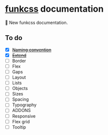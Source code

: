# [funkcss](https://github.com/filipelinhares/funkcss) documentation
:page_facing_up: New funkcss documentation.

## To do
- [x] [~~Naming convention~~](naming-convention.md)
- [x] [~~Extend~~](extend.md)
- [ ] Border
- [ ] Flex
- [ ] Gaps
- [ ] Layout
- [ ] Lists
- [ ] Objects
- [ ] Sizes
- [ ] Spacing
- [ ] Typography
- [ ] ADDONS
- [ ] Responsive
- [ ] Flex grid
- [ ] Tooltip
